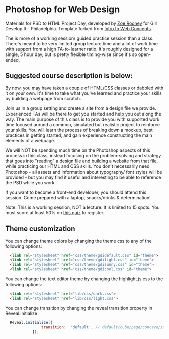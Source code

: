 Photoshop for Web Design
======================

Materials for PSD to HTML Project Day, developed by [Zoe Rooney](http://zoerooney.com) for Girl Develop It - Philadelphia. Template forked from [Intro to Web Concepts](https://github.com/girldevelopit/gdi-intro-web-concepts).

The is more of a working session/ guided practice session than a class. There's meant to be very limited group lecture time and a lot of work time with support from a high TA-to-learner ratio. It's roughly designed for a single, 5 hour day, but is pretty flexible timing-wise since it's so open-ended.

## Suggested course description is below:

By now, you may have taken a couple of HTML/CSS classes or dabbled with it on your own. It's time to take what you've learned and practice your skills by building a webpage from scratch.

Join us in a group setting and create a site from a design file we provide. Experienced TAs will be there to get you started and help you out along the way. The main purpose of this class is to provide you with supported work time focused around a common, simulated but realistic project to reinforce your skills. You will learn the process of breaking down a mockup, best practices in getting started, and gain experience constructing the main elements of a webpage.

We will NOT be spending much time on the Photoshop aspects of this process in this class, instead focusing on the problem-solving and strategy that goes into "reading" a design file and building a website from that file, while practicing our HTML and CSS skills. You don't necessarily need Photoshop - all assets and information about typography/ font styles will be provided - but you may find it useful and interesting to be able to reference the PSD while you work.

If you want to become a front-end developer, you should attend this session. Come prepared with a laptop, snacks/drinks & determination!

Note: This is a working session, NOT a lecture. It is limited to 15 spots. You must score at least 50% on [this quiz](http://pixelpushstudio.com/gdi/jquizzy.htm) to register.

## Theme customization

You can change theme colors by changing the theme css to any of the following options:
```html
  <link rel="stylesheet" href="css/theme/gdidefault.css" id="theme">
  <link rel="stylesheet" href="css/theme/gdilight.css" id="theme">
  <link rel="stylesheet" href="css/theme/gdisunny.css" id="theme">
  <link rel="stylesheet" href="css/theme/gdicool.css" id="theme">
```
You can change the text editor theme by changing the highlight.js css to the following options:
```html
  <link rel="stylesheet" href="lib/css/dark.css">
  <link rel="stylesheet" href="lib/css/light.css">
```
You can change transition by changing the reveal transition property in Reveal.initialize
```javascript
  Reveal.initialize({
  				transition:  'default', // default/cube/page/concave/zoom/linear/none
  			});